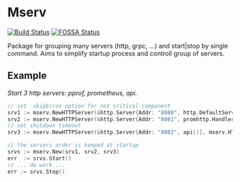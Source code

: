 # Mserv

[![Build Status](https://travis-ci.org/chapsuk/mserv.svg?branch=master)](https://travis-ci.org/chapsuk/mserv)
[![FOSSA Status](https://app.fossa.io/api/projects/git%2Bgithub.com%2Fchapsuk%2Fmserv.svg?type=shield)](https://app.fossa.io/projects/git%2Bgithub.com%2Fchapsuk%2Fmserv?ref=badge_shield)

Package for grouping many servers (http, grpc, ...) and start|stop by single command.
Aims to simplify startup process and controll group of servers.

## Example

*Start 3 http servers: pprof, prometheus, api.*


```go
// set  skipErros option for not critical component
srv1 := mserv.NewHTTPServer(&http.Server{Addr: "8080", http.DefaultServeMux}, mserv.HTTPSkipErrors(true))
srv2 := mserv.NewHTTPServer(&http.Server{Addr: "8081", promhttp.Handler()})
// set shutdown timeout
srv3 := mserv.NewHTTPServer(&http.Server{Addr: "8082", api()}, mserv.HTTPShutdownTimeout(5*time.Second))

// the servers order is keeped at startup
srvs := mserv.New(srv1, srv2, srv3)
err  := srvs.Start()
// ... do work ...
err := srvs.Stop()
```
